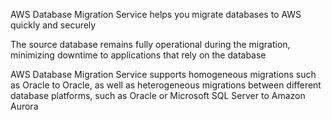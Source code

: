 AWS Database Migration Service helps you migrate databases to AWS quickly and securely

The source database remains fully operational during the migration, minimizing downtime to applications that rely on the database

AWS Database Migration Service supports homogeneous migrations such as Oracle to Oracle, as well as heterogeneous migrations between different database platforms, such as Oracle or Microsoft SQL Server to Amazon Aurora
